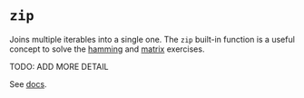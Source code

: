 # `zip`

Joins multiple iterables into a single one. The `zip` built-in function is a useful concept to solve the [hamming][hamming] and [matrix][matrix] exercises.

TODO: ADD MORE DETAIL

See [docs][docs].

[docs]: https://docs.python.org/3/library/functions.html#zip
[hamming]: ../../exercise-concepts/hamming.md
[matrix]: ../../exercise-concepts/matrix.md

